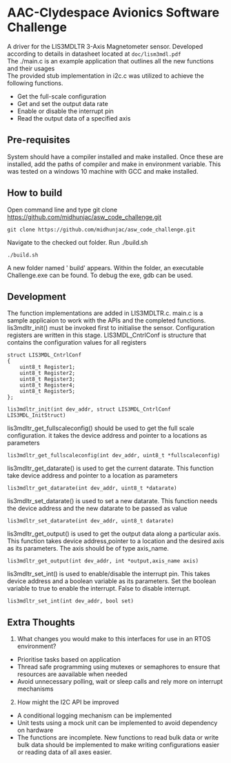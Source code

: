 # AAC-Clydespace Avionics Software Challenge
A driver for the LIS3MDLTR 3-Axis Magnetometer sensor. Developed according to details in datasheet
located at `doc/lism3mdl.pdf`<br>
The ./main.c is an example application that outlines all the new functions and their usages<br>
The provided stub implementation in i2c.c was utilized to achieve the following functions.<br>
- Get the full-scale configuration
- Get and set the output data rate
- Enable or disable the interrupt pin
- Read the output data of a specified axis

## Pre-requisites

System should have a compiler installed and make installed. 
Once these are installed, add the paths of compiler and make in environment variable.
This was tested on a windows 10 machine with GCC and make installed.

## How to build
Open command line and type git clone https://github.com/midhunjac/asw_code_challenge.git
```
git clone https://github.com/midhunjac/asw_code_challenge.git
```
Navigate to the checked out folder. 
Run ./build.sh
```
./build.sh
```
A new folder named ' build' appears. Within the folder, an executable Challenge.exe can be found. To debug the exe, gdb can be used.

## Development
The function implementations are added in LIS3MDLTR.c. main.c is a sample applicaion to work with the APIs and the completed functions.<br>
lis3mdltr_init() must be invoked first to initialise the sensor. Configuration registers are written in this stage. LIS3MDL_CntrlConf is  structure that contains the configuration values for all registers<br>
```
struct LIS3MDL_CntrlConf
{
    uint8_t Register1;
    uint8_t Register2;
    uint8_t Register3;
    uint8_t Register4;
    uint8_t Register5;
};

lis3mdltr_init(int dev_addr, struct LIS3MDL_CntrlConf LIS3MDL_InitStruct)
```
lis3mdltr_get_fullscaleconfig() should be used to get the full scale configuration. it takes the device address and pointer to a locations as parameters<br>
```
lis3mdltr_get_fullscaleconfig(int dev_addr, uint8_t *fullscaleconfig)
```
lis3mdltr_get_datarate() is used to get the current datarate. This function take device address and pointer to a location as parameters<br>
```
lis3mdltr_get_datarate(int dev_addr, uint8_t *datarate)
```
lis3mdltr_set_datarate() is used to set a new datarate. This function needs the device address and the new datarate to be passed as value<br>
```
lis3mdltr_set_datarate(int dev_addr, uint8_t datarate)
```
lis3mdltr_get_output() is used to get the output data along a particular axis. This function takes device address,pointer to a location and the desired axis as its parameters. The axis should be of type axis_name.<br>
```
lis3mdltr_get_output(int dev_addr, int *output,axis_name axis)
```
lis3mdltr_set_int() is used to enable/disable the interrupt pin. This takes device address and a boolean variable as its parameters. Set the boolean variable to true to enable the interrupt. False to disable interrupt.<br>
```
lis3mdltr_set_int(int dev_addr, bool set)
```

## Extra Thoughts
1. What changes you would make to this interfaces for use in an RTOS
environment?<br>
- Prioritise tasks based on application
- Thread safe programming using mutexes or semaphores to ensure that resources are aavailable when needed
- Avoid unnecessary polling, wait or sleep calls and rely more on interrupt mechanisms

2. How might the I2C API be improved
- A conditional logging mechanism can be implemented
- Unit tests using a mock unit can be implemented to avoid dependency on hardware
- The functions are incomplete. New functions to read bulk data or write bulk data should be implemented to make writing configurations easier or reading data of all axes easier.
